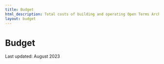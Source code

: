 ```yaml
---
title: Budget
html_description: Total costs of building and operating Open Terms Archive
layout: budget
---
```


# Budget

<p class="text--smallcaps mb--3xl">Last updated: August 2023</p>
